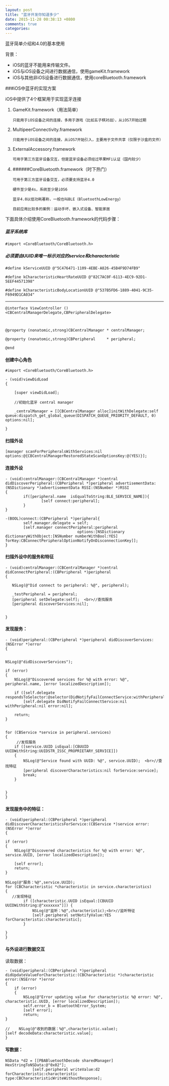 ```yaml
---
layout: post
title: "蓝牙开发你知道多少"
date: 2015-11-28 00:38:13 +0800
comments: true
categories: 
---
```


蓝牙简单介绍和4.0的基本使用

 

背景：

* iOS的蓝牙不能用来传输文件。
* iOS与iOS设备之间进行数据通信，使用gameKit.framework
* iOS与其他非iOS设备进行数据通信，使用coreBluetooth.framework

###iOS中蓝牙的实现方案

iOS中提供了4个框架用于实现蓝牙连接

1. GameKit.framework（用法简单）

	`只能用于iOS设备之间的连接，多用于游戏（比如五子棋对战），从iOS7开始过期`


2. MultipeerConnectivity.framework

	`只能用于iOS设备之间的连接，从iOS7开始引入，主要用于文件共享（仅限于沙盒的文件）`


3. ExternalAccessory.framework

	`可用于第三方蓝牙设备交互，但是蓝牙设备必须经过苹果MFi认证（国内较少）`


4. ######CoreBluetooth.framework（时下热门）

	`可用于第三方蓝牙设备交互，必须要支持蓝牙4.0`
	
	`硬件至少是4s，系统至少是iOS6`
	
	`蓝牙4.0以低功耗著称，一般也叫BLE（BluetoothLowEnergy）`
	
	`目前应用比较多的案例：运动手坏、嵌入式设备、智能家居`

下面具体介绍使用CoreBluetooth.framework的代码步骤：

##### 蓝牙系统库

	#import <CoreBluetooth/CoreBluetooth.h>

##### 必须要由UUID来唯一标示对应的service和characteristic

	#define kServiceUUID @"5C476471-1109-4EBE-A826-45B4F9D74FB9"
	
	#define kCharacteristicHeartRateUUID @"82C7AC0F-6113-4EC9-92D1-5EEF44571398"
	
	#define kCharacteristicBodyLocationUUID @"537B5FD6-1889-4041-9C35-F6949D1CA034"

***

	@interface ViewController ()<CBCentralManagerDelegate,CBPeripheralDelegate>
	
	
	
	@property (nonatomic,strong)CBCentralManager * centralManager;
	
	@property (nonatomic,strong)CBPeripheral     * peripheral;
	
	@end

#### 创建中心角色

	#import <CoreBluetooth/CoreBluetooth.h>

	- (void)viewDidLoad
	{
	
	    [super viewDidLoad];
	
	    //初始化蓝牙 central manager
	
	    _centralManager = [[CBCentralManager alloc]initWithDelegate:self queue:dispatch_get_global_queue(DISPATCH_QUEUE_PRIORITY_DEFAULT, 0) options:nil];    
	
	}
 


#### 扫描外设

	[manager scanForPeripheralsWithServices:nil options:@{CBCentralManagerRestoredStateScanOptionsKey:@(YES)}];
	 


#### 连接外设

	- (void)centralManager:(CBCentralManager *)central didDiscoverPeripheral:(CBPeripheral *)peripheral advertisementData:(NSDictionary *)advertisementData RSSI:(NSNumber *)RSSI
	{
	        if([peripheral.name  isEqualToString:BLE_SERVICE_NAME]){
	                [self connect:peripheral];
	        }
	}       
	
	-(BOOL)connect:(CBPeripheral *)peripheral{
	        self.manager.delegate = self;
	        [self.manager connectPeripheral:peripheral
	                                options:[NSDictionary dictionaryWithObject:[NSNumber numberWithBool:YES] forKey:CBConnectPeripheralOptionNotifyOnDisconnectionKey]];
	}

#### 扫描外设中的服务和特征

	- (void)centralManager:(CBCentralManager *)central didConnectPeripheral:(CBPeripheral *)peripheral
	{
	
	   NSLog(@"Did connect to peripheral: %@", peripheral);       
	    
	   _testPeripheral = peripheral;
	   [peripheral setDelegate:self];  <br>//查找服务
	   [peripheral discoverServices:nil];
	
	
	}

#### 发现服务：
	
	- (void)peripheral:(CBPeripheral *)peripheral didDiscoverServices:(NSError *)error
	{


    NSLog(@"didDiscoverServices");

    if (error)
    {
        NSLog(@"Discovered services for %@ with error: %@", peripheral.name, [error localizedDescription]);

        if ([self.delegate respondsToSelector:@selector(DidNotifyFailConnectService:withPeripheral:error:)])
            [self.delegate DidNotifyFailConnectService:nil withPeripheral:nil error:nil];

        return;
    }


    for (CBService *service in peripheral.services)
    {
         //发现服务
        if ([service.UUID isEqual:[CBUUID UUIDWithString:UUIDSTR_ISSC_PROPRIETARY_SERVICE]])
        {
            NSLog(@"Service found with UUID: %@", service.UUID);  <br>//查找特征
            [peripheral discoverCharacteristics:nil forService:service];
            break;
        }


    }
	}

#### 发现服务中的特征：

	- (void)peripheral:(CBPeripheral *)peripheral didDiscoverCharacteristicsForService:(CBService *)service error:(NSError *)error
	{

    if (error)
    {
        NSLog(@"Discovered characteristics for %@ with error: %@", service.UUID, [error localizedDescription]);

        [self error];
        return;
    }

    NSLog(@"服务：%@",service.UUID);
    for (CBCharacteristic *characteristic in service.characteristics)
    {
       //发现特征
            if ([characteristic.UUID isEqual:[CBUUID UUIDWithString:@"xxxxxxx"]]) {
                NSLog(@"监听：%@",characteristic);<br>//监听特征
                [self.peripheral setNotifyValue:YES forCharacteristic:characteristic];
            }

    }
	}

#### 与外设进行数据交互
读取数据：
	
	- (void)peripheral:(CBPeripheral *)peripheral didUpdateValueForCharacteristic:(CBCharacteristic *)characteristic error:(NSError *)error
	{
    	if (error)
    	{
			NSLog(@"Error updating value for characteristic %@ error: %@", characteristic.UUID, [error localizedDescription]);
        	self.error_b = BluetoothError_System;
        	[self error];
        	return;
    }

	//    NSLog(@"收到的数据：%@",characteristic.value);
    [self decodeData:characteristic.value];
	}

#### 写数据：

	NSData *d2 = [[PBABluetoothDecode sharedManager] HexStringToNSData:@"0x02"];
                [self.peripheral writeValue:d2 forCharacteristic:characteristic type:CBCharacteristicWriteWithoutResponse];
 